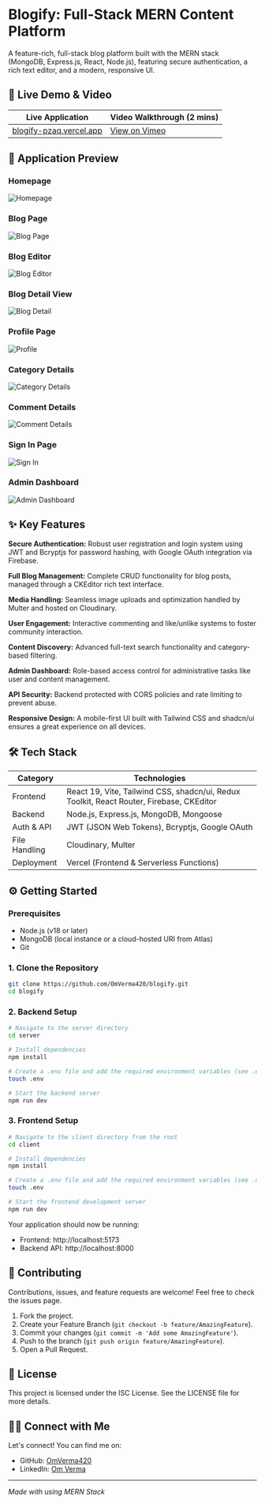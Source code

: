 # Blogify: Full-Stack MERN Content Platform

A feature-rich, full-stack blog platform built with the MERN stack (MongoDB, Express.js, React, Node.js), featuring secure authentication, a rich text editor, and a modern, responsive UI.

## 📍 Live Demo & Video

| Live Application | Video Walkthrough (2 mins) |
|------------------|---------------------------|
| [blogify-pzaq.vercel.app](https://blogify-pzaq.vercel.app) | [View on Vimeo](https://vimeo.com/) |

## 📸 Application Preview

### Homepage
![Homepage](client/screenshots/homepage.png)

### Blog Page
![Blog Page](client/screenshots/blog-page.png)

### Blog Editor
![Blog Editor](client/screenshots/blog-editor.png)

### Blog Detail View
![Blog Detail](client/screenshots/blog-detail.png)

### Profile Page
![Profile](client/screenshots/profile.png)

### Category Details
![Category Details](client/screenshots/category-detail.png)

### Comment Details
![Comment Details](client/screenshots/comment-detail.png)

### Sign In Page
![Sign In](client/screenshots/signin.png)

### Admin Dashboard
![Admin Dashboard](client/screenshots/admin-dashboard.png)

## ✨ Key Features

**Secure Authentication:** Robust user registration and login system using JWT and Bcryptjs for password hashing, with Google OAuth integration via Firebase.

**Full Blog Management:** Complete CRUD functionality for blog posts, managed through a CKEditor rich text interface.

**Media Handling:** Seamless image uploads and optimization handled by Multer and hosted on Cloudinary.

**User Engagement:** Interactive commenting and like/unlike systems to foster community interaction.

**Content Discovery:** Advanced full-text search functionality and category-based filtering.

**Admin Dashboard:** Role-based access control for administrative tasks like user and content management.

**API Security:** Backend protected with CORS policies and rate limiting to prevent abuse.

**Responsive Design:** A mobile-first UI built with Tailwind CSS and shadcn/ui ensures a great experience on all devices.

## 🛠️ Tech Stack

| Category | Technologies |
|----------|-------------|
| Frontend | React 19, Vite, Tailwind CSS, shadcn/ui, Redux Toolkit, React Router, Firebase, CKEditor |
| Backend | Node.js, Express.js, MongoDB, Mongoose |
| Auth & API | JWT (JSON Web Tokens), Bcryptjs, Google OAuth |
| File Handling | Cloudinary, Multer |
| Deployment | Vercel (Frontend & Serverless Functions) |

## ⚙️ Getting Started

### Prerequisites

- Node.js (v18 or later)
- MongoDB (local instance or a cloud-hosted URI from Atlas)
- Git

### 1. Clone the Repository

```bash
git clone https://github.com/OmVerma420/blogify.git
cd blogify
```

### 2. Backend Setup

```bash
# Navigate to the server directory
cd server

# Install dependencies
npm install

# Create a .env file and add the required environment variables (see .env.example)
touch .env

# Start the backend server
npm run dev
```

### 3. Frontend Setup

```bash
# Navigate to the client directory from the root
cd client

# Install dependencies
npm install

# Create a .env file and add the required environment variables (see .env.example)
touch .env

# Start the frontend development server
npm run dev
```

Your application should now be running:

- Frontend: http://localhost:5173
- Backend API: http://localhost:8000

## 🤝 Contributing

Contributions, issues, and feature requests are welcome! Feel free to check the issues page.

1. Fork the project.
2. Create your Feature Branch (`git checkout -b feature/AmazingFeature`).
3. Commit your changes (`git commit -m 'Add some AmazingFeature'`).
4. Push to the branch (`git push origin feature/AmazingFeature`).
5. Open a Pull Request.

## 📄 License

This project is licensed under the ISC License. See the LICENSE file for more details.

## 👨‍💻 Connect with Me

Let's connect! You can find me on:

- GitHub: [OmVerma420](https://github.com/OmVerma420)
- LinkedIn: [Om Verma](https://linkedin.com/in/om-verma)

---

*Made with using MERN Stack*
